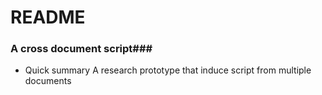 # README #

### A cross document script###

* Quick summary
A research prototype that induce script from multiple documents
